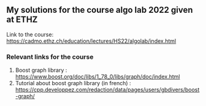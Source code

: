 ## My solutions for the course algo lab 2022 given at ETHZ

Link to the course: https://cadmo.ethz.ch/education/lectures/HS22/algolab/index.html

### Relevant links for the course

1) Boost graph library : https://www.boost.org/doc/libs/1_78_0/libs/graph/doc/index.html
2) Tutorial about boost graph library (in french) : https://cpp.developpez.com/redaction/data/pages/users/gbdivers/boost-graph/
